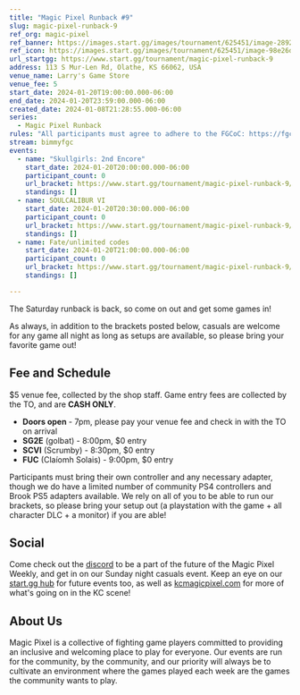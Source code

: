 ```yaml
---
title: "Magic Pixel Runback #9"
slug: magic-pixel-runback-9
ref_org: magic-pixel
ref_banner: https://images.start.gg/images/tournament/625451/image-28927bd633b31aefa2b9e4a4e43f1d51.png?ehk=8VBXGn6RNiI37wIz7kkTEM79GYW1bfgEQyBL04Y1db8%3D&ehkOptimized=7Rk36FMv8ghH794RuVXvyes%2FhdmViZrr9Xhy98ObFfI%3D
ref_icon: https://images.start.gg/images/tournament/625451/image-98e26d4b4771b3ddadae2e2043fdef83.png?ehk=ZJVSnp9%2FT7cCxtScgk3LIZ99P4h5wmv%2FlVhe5R9T4Do%3D&ehkOptimized=9Xk5i%2FXr0LHaKEaQm9taTdAQ9S%2FbkHe%2FwJ3QWTQH%2FPo%3D
url_startgg: https://www.start.gg/tournament/magic-pixel-runback-9
address: 113 S Mur-Len Rd, Olathe, KS 66062, USA
venue_name: Larry's Game Store
venue_fee: 5
start_date: 2024-01-20T19:00:00.000-06:00
end_date: 2024-01-20T23:59:00.000-06:00
created_date: 2024-01-08T21:28:55.000-06:00
series:
  - Magic Pixel Runback
rules: "All participants must agree to adhere to the FGCoC: https://fgcoc.com/"
stream: bimmyfgc
events:
  - name: "Skullgirls: 2nd Encore"
    start_date: 2024-01-20T20:00:00.000-06:00
    participant_count: 0
    url_bracket: https://www.start.gg/tournament/magic-pixel-runback-9/events/skullgirls/brackets/1550933/2329287
    standings: []
  - name: SOULCALIBUR VI
    start_date: 2024-01-20T20:30:00.000-06:00
    participant_count: 0
    url_bracket: https://www.start.gg/tournament/magic-pixel-runback-9/events/scvi-double-elimination/brackets/1550924/2329278
    standings: []
  - name: Fate/unlimited codes
    start_date: 2024-01-20T21:00:00.000-06:00
    participant_count: 0
    url_bracket: https://www.start.gg/tournament/magic-pixel-runback-9/events/fate-unlimited-codes/brackets/1550929/2329283
    standings: []

---
```


The Saturday runback is back, so come on out and get some games in!

As always, in addition to the brackets posted below, casuals are welcome for any game all night as long as setups are available, so please bring your favorite game out! 

## Fee and Schedule
$5 venue fee, collected by the shop staff. Game entry fees are collected by the TO, and are **CASH ONLY**. 

- **Doors open** - 7pm, please pay your venue fee and check in with the TO on arrival
- **SG2E** (golbat) - 8:00pm, $0 entry
- **SCVI** (Scrumby) - 8:30pm, $0 entry
- **FUC** (Claíomh Solais) - 9:00pm, $0 entry

Participants must bring their own controller and any necessary adapter, though we do have a limited number of community PS4 controllers and Brook PS5 adapters available. We rely on all of you to be able to run our brackets, so please bring your setup out (a playstation with the game + all character DLC + a monitor) if you are able!  

## Social
Come check out the [discord](https://discord.gg/jkmn6CVrrQ) to be a part of the future of the Magic Pixel Weekly, and get in on our Sunday night casuals event. Keep an eye on our [start.gg hub](https://www.start.gg/hub/magic-pixel) for future events too, as well as [kcmagicpixel.com](https://kcmagicpixel.com) for more of what's going on in the KC scene!

## About Us

Magic Pixel is a collective of fighting game players committed to providing an inclusive and welcoming place to play for everyone. Our events are run for the community, by the community, and our priority will always be to cultivate an environment where the games played each week are the games the community wants to play.
  